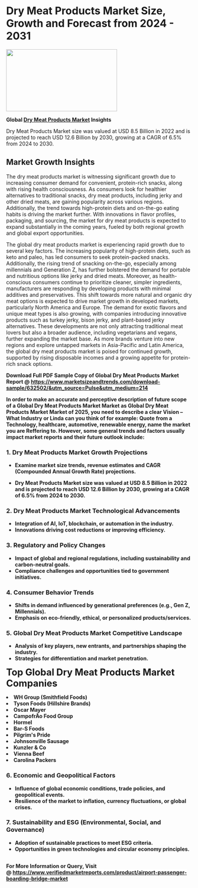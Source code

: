 <H1>Dry Meat Products Market Size, Growth and Forecast from 2024 - 2031</H1><img class="aligncenter size-medium wp-image-584254" src="https://thirdeyenews.in/wp-content/uploads/2024/09/Global-Market-Research-300x168.jpeg" alt="" width="300" height="168" /><p><strong>Global&nbsp;<a href="https://www.marketsizeandtrends.com/download-sample/632502/&amp;utm_source=Pulse&amp;utm_medium=214">Dry Meat Products Market</a> Insights</strong></p><p>Dry Meat Products Market size was valued at USD 8.5 Billion in 2022 and is projected to reach USD 12.6 Billion by 2030, growing at a CAGR of 6.5% from 2024 to 2030.</p><p><h2>Market Growth Insights</h2> <p>The dry meat products market is witnessing significant growth due to increasing consumer demand for convenient, protein-rich snacks, along with rising health consciousness. As consumers look for healthier alternatives to traditional snacks, dry meat products, including jerky and other dried meats, are gaining popularity across various regions. Additionally, the trend towards high-protein diets and on-the-go eating habits is driving the market further. With innovations in flavor profiles, packaging, and sourcing, the market for dry meat products is expected to expand substantially in the coming years, fueled by both regional growth and global export opportunities.</p> <p><strong></strong></p> <p>The global dry meat products market is experiencing rapid growth due to several key factors. The increasing popularity of high-protein diets, such as keto and paleo, has led consumers to seek protein-packed snacks. Additionally, the rising trend of snacking on-the-go, especially among millennials and Generation Z, has further bolstered the demand for portable and nutritious options like jerky and dried meats. Moreover, as health-conscious consumers continue to prioritize cleaner, simpler ingredients, manufacturers are responding by developing products with minimal additives and preservatives. This shift towards more natural and organic dry meat options is expected to drive market growth in developed markets, particularly North America and Europe. The demand for exotic flavors and unique meat types is also growing, with companies introducing innovative products such as turkey jerky, bison jerky, and plant-based jerky alternatives. These developments are not only attracting traditional meat lovers but also a broader audience, including vegetarians and vegans, further expanding the market base. As more brands venture into new regions and explore untapped markets in Asia-Pacific and Latin America, the global dry meat products market is poised for continued growth, supported by rising disposable incomes and a growing appetite for protein-rich snack options.</p> <p><strong></p><p><span class=""><strong>Download Full PDF Sample Copy of Global Dry Meat Products Market Report</strong> @ <a href="https://www.marketsizeandtrends.com/download-sample/632502/&amp;utm_source=Pulse&amp;utm_medium=214" target="_blank">https://www.marketsizeandtrends.com/download-sample/632502/&amp;utm_source=Pulse&amp;utm_medium=214</a></span></p><p>In order to make an accurate and perceptive description of future scope of a Global&nbsp;Dry Meat Products Market Market as Global&nbsp;Dry Meat Products Market Market of 2025, you need to describe a clear Vision &ndash; What Industry or Linda can you think of for example: Quote from a Technology, healthcare, automotive, renewable energy, name the market you are Reffering to. However, some general trends and factors usually impact market reports and their future outlook include:</p><h3>1.&nbsp;<strong>Dry Meat Products Market Growth Projections</strong></h3><ul><li>Examine market size trends, revenue estimates and CAGR (Compounded Annual Growth Rate) projections.</li><li><p>Dry Meat Products Market size was valued at USD 8.5 Billion in 2022 and is projected to reach USD 12.6 Billion by 2030, growing at a CAGR of 6.5% from 2024 to 2030.</p></li></ul><h3>2.&nbsp;<strong>Dry Meat Products Market Technological Advancements</strong></h3><ul><li>Integration of AI, IoT, blockchain, or automation in the industry.</li><li>Innovations driving cost reductions or improving efficiency.</li></ul><h3>3.&nbsp;<strong>Regulatory and Policy Changes</strong></h3><ul><li>Impact of global and regional regulations, including sustainability and carbon-neutral goals.</li><li>Compliance challenges and opportunities tied to government initiatives.</li></ul><h3>4.&nbsp;<strong>Consumer Behavior Trends</strong></h3><ul><li>Shifts in demand influenced by generational preferences (e.g., Gen Z, Millennials).</li><li>Emphasis on eco-friendly, ethical, or personalized products/services.</li></ul><h3>5.&nbsp;<strong>Global Dry Meat Products Market Competitive Landscape</strong></h3><ul><li>Analysis of key players, new entrants, and partnerships shaping the industry.</li><li>Strategies for differentiation and market penetration.</li></ul><p data-pm-slice="1 1 []"><span style="color: inherit; font-family: inherit; font-size: 25px;">Top Global Dry Meat Products Market Companies</span></p><div class="" data-test-id=""><p><li>WH Group (Smithfield Foods)</li><li> Tyson Foods (Hillshire Brands)</li><li> Oscar Mayer</li><li> CampofrÃ­o Food Group</li><li> Hormel</li><li> Bar-S Foods</li><li> Pilgrim's Pride</li><li> Johnsonville Sausage</li><li> Kunzler & Co</li><li> Vienna Beef</li><li> Carolina Packers</li></p></div><h3>6.&nbsp;<strong>Economic and Geopolitical Factors</strong></h3><ul><li>Influence of global economic conditions, trade policies, and geopolitical events.</li><li>Resilience of the market to inflation, currency fluctuations, or global crises.</li></ul><h3>7.&nbsp;<strong>Sustainability and ESG (Environmental, Social, and Governance)</strong></h3><ul><li>Adoption of sustainable practices to meet ESG criteria.</li><li>Opportunities in green technologies and circular economy principles.</li></ul><h2><strong style="font-size: 14px;">For More Information or Query, Visit @&nbsp;</strong><a style="background-color: #ffffff; font-size: 14px;" href="https://www.marketsizeandtrends.com/report/dry-meat-products-market/" target="_blank">https://www.verifiedmarketreports.com/product/airport-passenger-boarding-bridge-market</a></h2>
